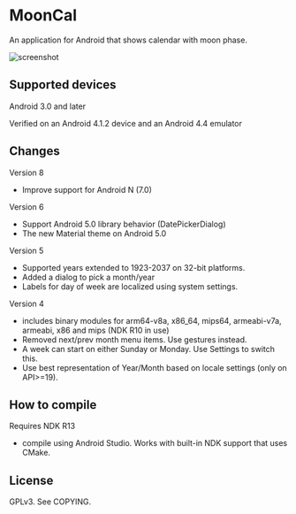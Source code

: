 # MoonCal

An application for Android that shows calendar with moon phase.

<img src="http://davy.nyacom.net/mooncal/mooncal_2.png" alt="screenshot" />

## Supported devices
Android 3.0 and later

Verified on an Android 4.1.2 device and an Android 4.4 emulator

## Changes

Version 8

* Improve support for Android N (7.0)

Version 6

* Support Android 5.0 library behavior (DatePickerDialog)
* The new Material theme on Android 5.0

Version 5

* Supported years extended to 1923-2037 on 32-bit platforms.
* Added a dialog to pick a month/year
* Labels for day of week are localized using system settings.

Version 4

* includes binary modules for arm64-v8a, x86_64, mips64, armeabi-v7a, armeabi, x86 and mips (NDK R10 in use)
* Removed next/prev month menu items. Use gestures instead.
* A week can start on either Sunday or Monday. Use Settings to switch this.
* Use best representation of Year/Month based on locale settings (only on API>=19).

## How to compile
Requires NDK R13

* compile using Android Studio. Works with built-in NDK support that uses CMake.

## License
GPLv3. See COPYING.

